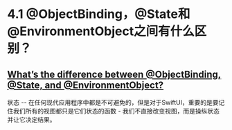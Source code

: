 # 4.1 @ObjectBinding，@State和@EnvironmentObject之间有什么区别？

## [What’s the difference between @ObjectBinding, @State, and @EnvironmentObject?](https://www.hackingwithswift.com/quick-start/swiftui)

状态 -- 在任何现代应用程序中都是不可避免的，但是对于SwiftUI，重要的是要记住我们所有的视图都只是它们状态的函数 - 我们不直接改变视图，而是操纵状态并让它决定结果。

